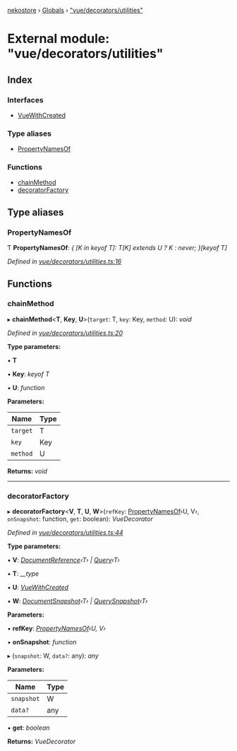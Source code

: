 [nekostore](../README.md) › [Globals](../globals.md) › ["vue/decorators/utilities"](_vue_decorators_utilities_.md)

# External module: "vue/decorators/utilities"

## Index

### Interfaces

* [VueWithCreated](../interfaces/_vue_decorators_utilities_.vuewithcreated.md)

### Type aliases

* [PropertyNamesOf](_vue_decorators_utilities_.md#propertynamesof)

### Functions

* [chainMethod](_vue_decorators_utilities_.md#chainmethod)
* [decoratorFactory](_vue_decorators_utilities_.md#decoratorfactory)

## Type aliases

###  PropertyNamesOf

Ƭ **PropertyNamesOf**: *{ [K in keyof T]: T[K] extends U ? K : never; }[keyof T]*

*Defined in [vue/decorators/utilities.ts:16](https://github.com/esnya/nekostore/blob/master/src/vue/decorators/utilities.ts#L16)*

## Functions

###  chainMethod

▸ **chainMethod**<**T**, **Key**, **U**>(`target`: T, `key`: Key, `method`: U): *void*

*Defined in [vue/decorators/utilities.ts:20](https://github.com/esnya/nekostore/blob/master/src/vue/decorators/utilities.ts#L20)*

**Type parameters:**

▪ **T**

▪ **Key**: *keyof T*

▪ **U**: *function*

**Parameters:**

Name | Type |
------ | ------ |
`target` | T |
`key` | Key |
`method` | U |

**Returns:** *void*

___

###  decoratorFactory

▸ **decoratorFactory**<**V**, **T**, **U**, **W**>(`refKey`: [PropertyNamesOf](_vue_decorators_utilities_.md#propertynamesof)‹U, V›, `onSnapshot`: function, `get`: boolean): *VueDecorator*

*Defined in [vue/decorators/utilities.ts:44](https://github.com/esnya/nekostore/blob/master/src/vue/decorators/utilities.ts#L44)*

**Type parameters:**

▪ **V**: *[DocumentReference](../interfaces/_documentreference_.documentreference.md)‹T› | [Query](../interfaces/_query_.query.md)‹T›*

▪ **T**: *__type*

▪ **U**: *[VueWithCreated](../interfaces/_vue_decorators_utilities_.vuewithcreated.md)*

▪ **W**: *[DocumentSnapshot](../interfaces/_documentsnapshot_.documentsnapshot.md)‹T› | [QuerySnapshot](../interfaces/_querysnapshot_.querysnapshot.md)‹T›*

**Parameters:**

▪ **refKey**: *[PropertyNamesOf](_vue_decorators_utilities_.md#propertynamesof)‹U, V›*

▪ **onSnapshot**: *function*

▸ (`snapshot`: W, `data?`: any): *any*

**Parameters:**

Name | Type |
------ | ------ |
`snapshot` | W |
`data?` | any |

▪ **get**: *boolean*

**Returns:** *VueDecorator*
